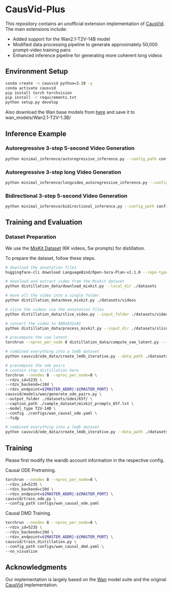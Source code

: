 # CausVid-Plus

This repository contains an unofficial extension implementation of [CausVid](https://github.com/tianweiy/CausVid). The main extensions include:

- Added support for the Wan2.1-T2V-14B model
- Modified data processing pipeline to generate approximately 50,000 prompt-video training pairs
- Enhanced inference pipeline for generating more coherent long videos

## Environment Setup 

```bash
conda create -n causvid python=3.10 -y
conda activate causvid
pip install torch torchvision 
pip install -r requirements.txt 
python setup.py develop
```

Also download the Wan base models from [here](https://github.com/Wan-Video/Wan2.1) and save it to wan_models/Wan2.1-T2V-1.3B/

## Inference Example 

### Autoregressive 3-step 5-second Video Generation  

```bash 
python minimal_inference/autoregressive_inference.py --config_path configs/wan_causal_dmd.yaml --checkpoint_folder XXX  --output_folder XXX   --prompt_file_path XXX 
```

### Autoregressive 3-step long Video Generation

```bash 
python minimal_inference/longvideo_autoregressive_inference.py --config_path configs/wan_causal_dmd.yaml --checkpoint_folder XXX  --output_folder XXX --prompt_file_path XXX --num_rollout XXX 
```

### Bidirectional 3-step 5-second Video Generation

```bash 
python minimal_inference/bidirectional_inference.py --config_path configs/wan_bidirectional_dmd_from_scratch.yaml --checkpoint_folder XXX --output_folder XXX --prompt_file_path XXX 
```

## Training and Evaluation  

### Dataset Preparation 

We use the [MixKit Dataset](https://huggingface.co/datasets/LanguageBind/Open-Sora-Plan-v1.1.0/tree/main/all_mixkit) (6K videos, 5w prompts) for distillation. 

To prepare the dataset, follow these steps.

```bash
# download the annotation files
huggingface-cli download LanguageBind/Open-Sora-Plan-v1.1.0 --repo-type dataset --include anno_jsons/video_mixkit_65f_54735.json --local-dir ./sample_dataset

# download and extract video from the Mixkit dataset 
python distillation_data/download_mixkit.py --local_dir ./datasets

# move all the video into a single folder
python distillation_data/move_mixkit.py ./datasets/videos

# slice the videos via the annotation files
python distillation_data/slice_video.py --input_folder ./datasets/videos/ --output_folder ./datasets/sliced_videos/65f/ --anno_json ./sample_dataset/video_mixkit_65f_54735.json --output_json ./sample_dataset/cap_to_video_65f.json

# convert the video to 480x832x81 
python distillation_data/process_mixkit.py --input_dir ./datasets/sliced_videos/65f/ --output_dir ./datasets/converted_videos/65f/ --width 832 --height 480 --fps 16

# precompute the vae latent 
torchrun --nproc_per_node 8 distillation_data/compute_vae_latent.py --input_video_folder ./datasets/onverted_videos/65f/ --output_latent_folder ./datasets/latents/65f --info_path ./sample_dataset/cap_to_video_65f.json

# combined everything into a lmdb dataset 
python causvid/ode_data/create_lmdb_iterative.py --data_path ./datasets/latents/65f/ --lmdb_path ./datasets/mixkit_latent_lmdb/65f/

# precompute the ode pairs
# contain step distillation here
torchrun --nnodes 8 --nproc_per_node=8 \
--rdzv_id=5235 \
--rdzv_backend=c10d \
--rdzv_endpoint=${MASTER_ADDR}:${MASTER_PORT} \
causvid/models/wan/generate_ode_pairs.py \
--output_folder ./datasets/odes/65f/ \
--caption_path ./sample_dataset/mixkit_prompts_65f.txt \
--model_type T2V-14B \
--config ./configs/wan_causal_ode.yaml \
--fsdp

# combined everything into a lmdb dataset 
python causvid/ode_data/create_lmdb_iterative.py --data_path ./datasets/odes/65f/ --lmdb_path ./datasets/mixkit_odes_lmdb/65f/

```

## Training 

Please first modify the wandb account information in the respective config.

Causal ODE Pretraining. 

```bash
torchrun --nnodes 8 --nproc_per_node=8 \
--rdzv_id=5235 \
--rdzv_backend=c10d \
--rdzv_endpoint=${MASTER_ADDR}:${MASTER_PORT} \
causvid/train_ode.py \
--config_path configs/wan_causal_ode.yaml
```

Causal DMD Training.   

```bash
torchrun --nnodes 8 --nproc_per_node=8 \
--rdzv_id=5235 \
--rdzv_backend=c10d \
--rdzv_endpoint=${MASTER_ADDR}:${MASTER_PORT} \ 
causvid/train_distillation.py \
--config_path configs/wan_causal_dmd.yaml \
--no_visualize
```

## Acknowledgments

Our implementation is largely based on the [Wan](https://github.com/Wan-Video/Wan2.1) model suite and the original [CausVid](https://github.com/tianweiy/CausVid) implementation.

